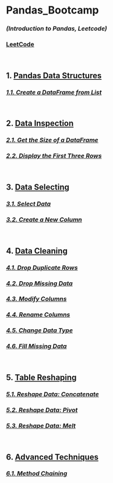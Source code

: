 # Pandas_Bootcamp

 ###          _(Introduction to Pandas, Leetcode)_
 ###                       [LeetCode](https://leetcode.com/studyplan/introduction-to-pandas/)

<br> 

## 1. [Pandas Data Structures](https://gitlab.com/VlaSTitle1998/pandas_bootcamp/-/tree/develop/001.Pandas_Data_Structures?ref_type=heads)
### _[1.1. Create a DataFrame from List](https://gitlab.com/VlaSTitle1998/pandas_bootcamp/-/tree/develop/001.Pandas_Data_Structures/DataFrame_from_list?ref_type=heads)_
>
<br>

## 2. [Data Inspection](https://gitlab.com/VlaSTitle1998/pandas_bootcamp/-/tree/develop/002.Data_Inspection?ref_type=heads)
### _[2.1. Get the Size of a DataFrame](https://gitlab.com/VlaSTitle1998/pandas_bootcamp/-/tree/develop/002.Data_Inspection/Size_of_DataFrame?ref_type=heads)_
>
### _[2.2. Display the First Three Rows](https://gitlab.com/VlaSTitle1998/pandas_bootcamp/-/tree/develop/002.Data_Inspection/First_Three_Rows?ref_type=heads)_
>
<br>

## 3. [Data Selecting](https://gitlab.com/VlaSTitle1998/pandas_bootcamp/-/tree/develop/003.Data_Selecting?ref_type=heads)
### _[3.1. Select Data](https://gitlab.com/VlaSTitle1998/pandas_bootcamp/-/tree/develop/003.Data_Selecting/Select_Data?ref_type=heads)_
>
### _[3.2. Create a New Column](https://gitlab.com/VlaSTitle1998/pandas_bootcamp/-/tree/develop/003.Data_Selecting/New_Column?ref_type=heads)_
>
<br>

## 4. [Data Cleaning](https://gitlab.com/VlaSTitle1998/pandas_bootcamp/-/tree/develop/004.Data_Cleaning?ref_type=heads)
### _[4.1. Drop Duplicate Rows](https://gitlab.com/VlaSTitle1998/pandas_bootcamp/-/tree/develop/004.Data_Cleaning/Drop_Duplicate_Rows?ref_type=heads)_
>
### _[4.2. Drop Missing Data](https://gitlab.com/VlaSTitle1998/pandas_bootcamp/-/tree/develop/004.Data_Cleaning/Drop_Missing_Data?ref_type=heads)_
>
### _[4.3. Modify Columns](https://gitlab.com/VlaSTitle1998/pandas_bootcamp/-/tree/develop/004.Data_Cleaning/Modify_Columns?ref_type=heads)_
> 
### _[4.4. Rename Columns](https://gitlab.com/VlaSTitle1998/pandas_bootcamp/-/tree/develop/004.Data_Cleaning/Rename_Columns?ref_type=heads)_
>
### _[4.5. Change Data Type](https://gitlab.com/VlaSTitle1998/pandas_bootcamp/-/tree/develop/004.Data_Cleaning/Change_Data_Type?ref_type=heads)_
>
### _[4.6. Fill Missing Data](https://gitlab.com/VlaSTitle1998/pandas_bootcamp/-/tree/develop/004.Data_Cleaning/Fill_Missing_Data?ref_type=heads)_
> 
<br>

## 5. [Table Reshaping](https://gitlab.com/VlaSTitle1998/pandas_bootcamp/-/tree/develop/005.Table_Reshaping?ref_type=heads)
### _[5.1. Reshape Data: Concatenate](https://gitlab.com/VlaSTitle1998/pandas_bootcamp/-/tree/develop/005.Table_Reshaping/Concatenate?ref_type=heads)_
>
### _[5.2. Reshape Data: Pivot](https://gitlab.com/VlaSTitle1998/pandas_bootcamp/-/tree/develop/005.Table_Reshaping/Pivot?ref_type=heads)_
>
### _[5.3. Reshape Data: Melt](https://gitlab.com/VlaSTitle1998/pandas_bootcamp/-/tree/develop/005.Table_Reshaping/Melt?ref_type=heads)_
>
<br>

## 6. [Advanced Techniques](https://gitlab.com/VlaSTitle1998/pandas_bootcamp/-/tree/develop/006.Advanced_Techniques?ref_type=heads)
### _[6.1. Method Chaining](https://gitlab.com/VlaSTitle1998/pandas_bootcamp/-/tree/develop/006.Advanced_Techniques/Method_Chaining?ref_type=heads)_
>
<br>